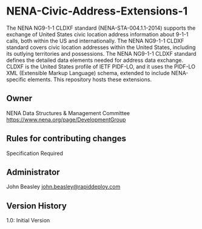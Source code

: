 # NENA-Civic-Address-Extensions-1
The NENA NG9-1-1 CLDXF standard (NENA-STA-004.1.1-2014) supports the exchange of United States civic location address information about 9-1-1 calls, both within the US and internationally. The NENA NG9-1-1 CLDXF standard covers civic location addresses within the United States, including its outlying territories and possessions. The NENA NG9-1-1 CLDXF standard defines the detailed data elements needed for address data exchange. CLDXF is the United States profile of IETF PIDF-LO, and it uses the PIDF-LO XML (Extensible Markup Language) schema, extended to include NENA-specific elements. This repository hosts these extensions.
## Owner
NENA Data Structures & Management Committee
https://www.nena.org/page/DevelopmentGroup
## Rules for contributing changes 
Specification Required
## Administrator
John Beasley <john.beasley@rapiddeploy.com>
## Version History
1.0: Initial Version
